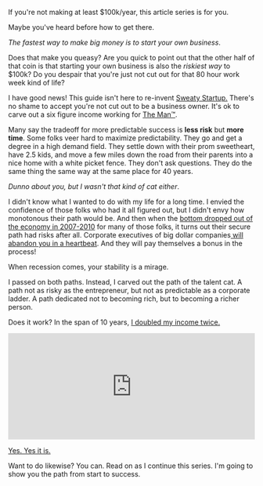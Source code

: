 
If you're not making at least $100k/year, this article series is for you.

Maybe you've heard before how to get there.

_The fastest way to make big money is to start your own business_.

Does that make you queasy? Are you quick to point out that the other half of that coin is that starting your own business is also the _riskiest way_ to $100k? Do you despair that you're just not cut out for that 80 hour work week kind of life?

I have good news! This guide isn't here to re-invent <a href="https://sweatystartup.com/">Sweaty Startup.</a> There's no shame to accept you're not cut out to be a business owner. It's ok to carve out a six figure income working for <a href="http://theman.pt/wp-content/uploads/2016/05/themangif-1.gif">The Man™</a>.

Many say the tradeoff for more predictable success is **less risk** but **more time**. Some folks veer hard to maximize predictability. They go and get a degree in a high demand field. They settle down with their prom sweetheart, have 2.5 kids, and move a few miles down the road from their parents into a nice home with a white picket fence. They don't ask questions. They do the same thing the same way at the same place for 40 years.

_Dunno about you, but I wasn't that kind of cat either_.

I didn't know what I wanted to do with my life for a long time. I envied the confidence of those folks who had it all figured out, but I didn't envy how monotonous their path would be. And then when the <a href="https://en.wikipedia.org/wiki/Job_losses_caused_by_the_Great_Recession">bottom dropped out of the economy in 2007-2010</a> for many of those folks, it turns out their secure path had risks after all. Corporate executives of big dollar companies<a href="https://www.theatlantic.com/business/archive/2012/05/its-golden-parachute-season/328115/"> will abandon you in a heartbeat</a>. And they will pay themselves a bonus in the process!

When recession comes, your stability is a mirage.

I passed on both paths. Instead, I carved out the path of the talent cat. A path not as risky as the entrepreneur, but not as predictable as a corporate ladder. A path dedicated not to becoming rich, but to becoming a richer person.

Does it work? In the span of 10 years, <a href="http://thetalentcat.com/2019-06-07-The-Challenge/">I doubled my income twice.</a>

<div style="width:100%;height:0;padding-bottom:43%;position:relative;"><iframe src="https://giphy.com/embed/MkZRLZwPT0ZPy" width="100%" height="100%" style="position:absolute" frameBorder="0" class="giphy-embed" allowFullScreen></iframe></div><p><a href="https://giphy.com/gifs/star-jake-story-MkZRLZwPT0ZPy">Yes. Yes it is.</a></p>

Want to do likewise? You can. Read on as I continue this series. I'm going to show you the path from start to success.
